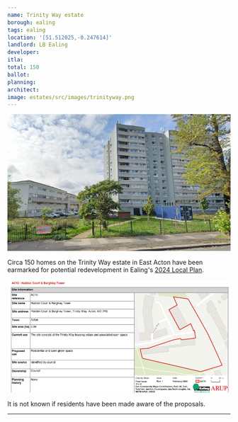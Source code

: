 ```yaml
---
name: Trinity Way estate
borough: ealing
tags: ealing
location: '[51.512025,-0.247614]'
landlord: LB Ealing
developer:
itla:
total: 150
ballot: 
planning: 
architect:
image: estates/src/images/trinityway.png
---
```

![Trintity Way estate image](src/images/trinityway.png)

Circa 150 homes on the Trinity Way estate in East Acton have been earmarked for potential redevelopment in Ealing's [2024 Local Plan](https://www.ealing.gov.uk/download/downloads/id/19587/appendix_e_-_results.pdf).

![Trintity Way estate image](src/images/trinitywaysite.png)

It is not known if residents have been made aware of the proposals.

---

<!------------THE CODE BELOW RENDERS THE MAP - DO NOT EDIT! ---------------------------->

<div id="map" style="width: 100%; height: 400px;"></div>

<script>
  var map = L.map('map').setView({{ location }}, 13);
  L.tileLayer('https://tile.openstreetmap.org/{z}/{x}/{y}.png', {
  maxZoom: 19,
attribution: '&copy; <a href="http://www.openstreetmap.org/copyright">OpenStreetMap</a>'
}).addTo(map);
var circle = L.circle({{ location }}, {
    color: 'red',
    fillColor: '#f03',
    fillOpacity: 0.5,
    radius: 500
}).addTo(map);
</script>